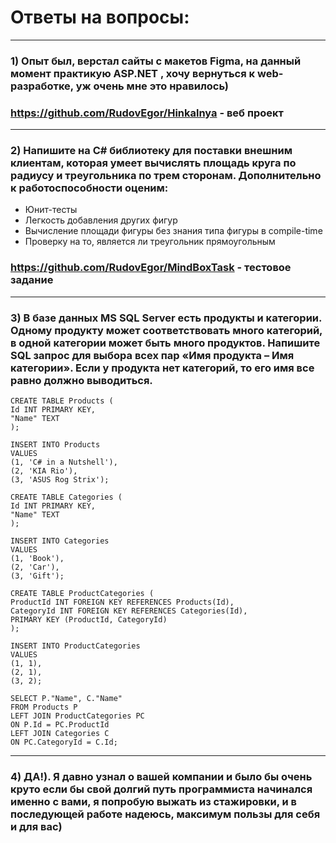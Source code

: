 # Ответы на вопросы:

---

### 1) Опыт был, верстал сайты с макетов Figma, на данный момент практикую ASP.NET , хочу вернуться к web-разработке, уж очень мне это нравилось)
### https://github.com/RudovEgor/Hinkalnya - веб проект

---

### 2) Напишите на C# библиотеку для поставки внешним клиентам, которая умеет вычислять площадь круга по радиусу и треугольника по трем сторонам. Дополнительно к работоспособности оценим:
- Юнит-тесты
- Легкость добавления других фигур
- Вычисление площади фигуры без знания типа фигуры в compile-time
- Проверку на то, является ли треугольник прямоугольным


###  https://github.com/RudovEgor/MindBoxTask - тестовое задание

---

### 3) В базе данных MS SQL Server есть продукты и категории. Одному продукту может соответствовать много категорий, в одной категории может быть много продуктов. Напишите SQL запрос для выбора всех пар «Имя продукта – Имя категории». Если у продукта нет категорий, то его имя все равно должно выводиться.

    CREATE TABLE Products (
	Id INT PRIMARY KEY,
	"Name" TEXT
    );

    INSERT INTO Products
    VALUES
	(1, 'C# in a Nutshell'),
	(2, 'KIA Rio'),
	(3, 'ASUS Rog Strix');

    CREATE TABLE Categories (
	Id INT PRIMARY KEY,
	"Name" TEXT
    );

    INSERT INTO Categories
    VALUES
	(1, 'Book'),
	(2, 'Car'),
	(3, 'Gift');

    CREATE TABLE ProductCategories (
	ProductId INT FOREIGN KEY REFERENCES Products(Id),
	CategoryId INT FOREIGN KEY REFERENCES Categories(Id),
	PRIMARY KEY (ProductId, CategoryId)
    );

    INSERT INTO ProductCategories
    VALUES
	(1, 1),
	(2, 1),
	(3, 2);

    SELECT P."Name", C."Name"
    FROM Products P
    LEFT JOIN ProductCategories PC
	ON P.Id = PC.ProductId
    LEFT JOIN Categories C
	ON PC.CategoryId = C.Id;
  
---  
  
### 4) ДА!). Я давно узнал о вашей компании и было бы очень круто если бы свой долгий путь программиста начинался именно с вами, я попробую выжать из стажировки, и в последующей работе надеюсь, максимум пользы для себя и для вас)
